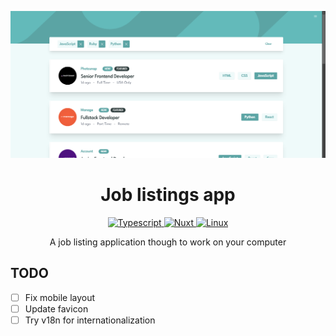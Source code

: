 <div align="center">

![Example](./.doc/examples/release_1.png "Release")

# Job listings app

  <p>
    <a href="https://github.com/AndresMpa/job-listings-app">
      <img
        src="https://img.shields.io/badge/-typescript-white?style=for-the-badge&logo=typescript"
        alt="Typescript"
      />
    </a>
    <a href="https://github.com/AndresMpa/job-listings-app">
      <img
        src="https://img.shields.io/badge/-nuxt-black?style=for-the-badge&logo=nuxtdotjs"
        alt="Nuxt"
      />
    </a>
    <a href="https://github.com/AndresMpa/job-listings-app">
      <img
        src="https://img.shields.io/badge/-linux-black?style=for-the-badge&logo=linux"
        alt="Linux"
      />
    </a>
  </p>

A job listing application though to work on your computer

</div>

## TODO

- [ ] Fix mobile layout
- [ ] Update favicon
- [ ] Try v18n for internationalization 
